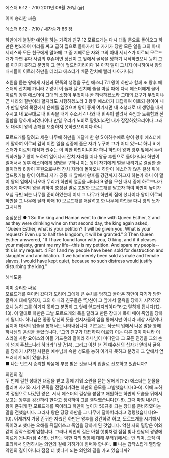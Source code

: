 에스더 6:12 - 7:10 
2011년 08월 26일 (금)

이미 승리한 싸움



에스더 6:12 - 7:10 / 새찬송가 86 장


하만에게 불길한 예언을 하는 가족과 친구 
12 모르드개는 다시 대궐 문으로 돌아오고 하만은 번뇌하여 머리를 싸고 급히 집으로 돌아가서 13 자기가 당한 모든 일을 그의 아내 세레스와 모든 친구에게 말하매 그 중 지혜로운 자와 그의 아내 세레스가 이르되 모르드개가 과연 유다 사람의 후손이면 당신이 그 앞에서 굴욕을 당하기 시작하였으니 능히 그를 이기지 못하고 분명히 그 앞에 엎드러지리이다 14 아직 말이 그치지 아니하여서 왕의 내시들이 이르러 하만을 데리고 에스더가 베푼 잔치에 빨리 나아가니라  

소원을 묻는 왕에게 자신과 민족의 생명을 구한 에스더 
7:1 왕이 하만과 함께 또 왕후 에스더의 잔치에 가니라 2 왕이 이 둘째 날 잔치에 술을 마실 때에 다시 에스더에게 물어 이르되 왕후 에스더여 그대의 소청이 무엇이냐 곧 허락하겠노라 그대의 요구가 무엇이냐 곧 나라의 절반이라 할지라도 시행하겠노라 3 왕후 에스더가 대답하여 이르되 왕이여 내가 만일 왕의 목전에서 은혜를 입었으며 왕이 좋게 여기시면 내 소청대로 내 생명을 내게 주시고 내 요구대로 내 민족을 내게 주소서 4 나와 내 민족이 팔려서 죽임과 도륙함과 진멸함을 당하게 되었나이다 만일 우리가 노비로 팔렸더라면 내가 잠잠하였으리이다 그래도 대적이 왕의 손해를 보충하지 못하였으리이다 하니   

모르드개를 달려고 세운 나무에 하만을 매달게 한 왕 
5 아하수에로 왕이 왕후 에스더에게 말하여 이르되 감히 이런 일을 심중에 품은 자가 누구며 그가 어디 있느냐 하니 6 에스더가 이르되 대적과 원수는 이 악한 하만이니이다 하니 하만이 왕과 왕후 앞에서 두려워하거늘 7 왕이 노하여 일어나서 잔치 자리를 떠나 왕궁 후원으로 들어가니라 하만이 일어서서 왕후 에스더에게 생명을 구하니 이는 왕이 자기에게 벌을 내리기로 결심한 줄 앎이더라 8 왕이 후원으로부터 잔치 자리에 돌아오니 하만이 에스더가 앉은 걸상 위에 엎드렸거늘 왕이 이르되 저가 궁중 내 앞에서 왕후를 강간까지 하고자 하는가 하니 이 말이 왕의 입에서 나오매 무리가 하만의 얼굴을 싸더라 9 왕을 모신 내시 중에 하르보나가 왕에게 아뢰되 왕을 위하여 충성된 말로 고발한 모르드개를 달고자 하여 하만이 높이가 오십 규빗 되는 나무를 준비하였는데 이제 그 나무가 하만의 집에 섰나이다 왕이 이르되 하만을 그 나무에 달라 하매 10 모르드개를 매달려고 한 나무에 하만을 다니 왕의 노가 그치니라   


중심문단 ● 1 So the king and Haman went to dine with Queen Esther, 2 and as they were drinking wine on that second day, the king again asked, "Queen Esther, what is your petition? It will be given you. What is your request? Even up to half the kingdom, it will be granted." 3 Then Queen Esther answered, "If I have found favor with you, O king, and if it pleases your majesty, grant me my life--this is my petition. And spare my people--this is my request. 4 For I and my people have been sold for destruction and slaughter and annihilation. If we had merely been sold as male and female slaves, I would have kept quiet, because no such distress would justify disturbing the king."

해석도움





이미 승리한 싸움  
모르드개를 죽이러 갔다가 도리어 그에게 큰 수치를 당하고 돌아온 하만이 자기가 당한 굴욕에 대해 말하자, 그의 아내와 친구들은 “당신이 그 앞에서 굴욕을 당하기 시작하였으니 능히 그를 이기지 못하고 분명히 그 앞에 엎드러지리이다”라고 말하게 됩니다(12-13). 이 말대로 하만은 그날 모르드개의 목을 달려고 만든 장대에 목이 매여 죽임을 당하게 됩니다. 하나님은 종종 당신의 뜻을 선지자들의 입을 통해서만 아니라 세상 사람이나 심지어 대적의 입술을 통해서도 나타내십니다. 기드온도 적군의 입에서 나온 말을 통해 하나님의 음성을 들었습니다. “그의 친구가 대답하여 이르되 이는 다른 것이 아니라 이스라엘 사람 요아스의 아들 기드온의 칼이라 하나님이 미디안과 그 모든 진영을 그의 손에 넘겨 주셨느니라 하더라”(삿 7:14). 그리고 이천 년 전 예수님의 십자가 앞에서 굴욕을 당하기 시작한 사탄은 예수님께 속한 성도를 능히 이기지 못하고 분명히 그 앞에서 엎드러지게 되어 있습니다.  
■ 나는 반드시 승리할 싸움에 부름 받은 것을 나의 입술로 선포하고 있습니까? 

의인의 길  
두 번에 걸친 성대한 대접을 받고 흥에 겨워 소원을 묻는 왕에게(1-2) 에스더는 눈물을 흘리며 자기와 자기 민족을 전멸시키려는 하만의 음모를 고발했습니다(3-6). 이에 노하여 정원으로 나갔던 왕은, 서서 에스더의 걸상을 붙잡고 애원하는 하만의 모습을 뒤에서 보고는 왕후를 강간하려 한다고 생각하여 그를 결박했습니다(7-8). 그때 마침 내시가, 왕이 존귀케 한 모르드개를 죽이려고 하만이 높이가 50규빗 되는 장대를 준비하였다는 말을 전했습니다. 그러자 왕은 당장 하만을 그 나무에 달아버리라고 명령했습니다(9-10). 어제까지 가장 존귀한 자였던 하만은 왕후를 강간하려 하고, 모르드개를 시기해서 죽이려고 했다는 오해를 뒤집어쓰고 죽임을 당하게 된 것입니다. 악한 자의 멸망은 이와 같이 갑작스럽게 임합니다. 그러나 의인의 길은 아침 햇빛처럼 점점 빛나 한낮의 광명에 이르게 됩니다(잠 4:18). 신자는 악한 자의 형통에 대해 부러워해서는 안 되며, 오직 여호와께서 인정하시는 의인의 길에 거하기에 힘써야 합니다.
■ 나는 갑작스럽게 멸망할 악인의 길이 아니라 점점 더 빛나게 되는 의인의 길을 가고 있습니까?